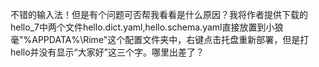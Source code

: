 不错的输入法！但是有个问题可否帮我看看是什么原因？我将作者提供下载的hello_7中两个文件hello.dict.yaml,hello.schema.yaml直接放置到小狼毫"%APPDATA%\Rime"这个配置文件夹中，右键点击托盘重新部署，但是打hello并没有显示“大家好”这三个字。哪里出差了？